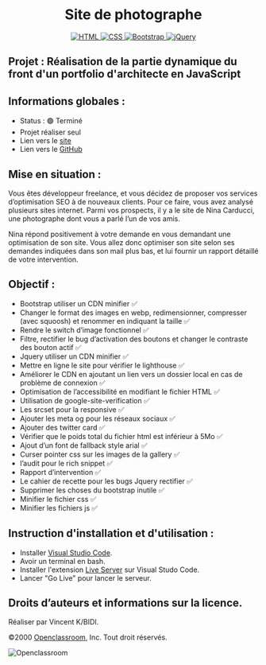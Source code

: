 <h1 align="center">Site de photographe</h1>

<div align="center">
    <a href="https://devdocs.io/html/">
        <img src="https://img.shields.io/badge/html5%20-%23e34f26.svg?&style=for-the-badge&logo=html5&logoColor=white" alt="HTML" />
    </a>
    <a href="https://devdocs.io/css/">
      <img src="https://img.shields.io/badge/CSS3-1572B6?&style=for-the-badge&logo=css3&logoColor=white" alt="CSS" />
    </a>
    <a href="https://getbootstrap.com/">
      <img src="https://img.shields.io/badge/Bootstrap-563D7C?style=for-the-badge&logo=bootstrap&logoColor=white" alt="Bootstrap" />
    </a>
    <a href="https://api.jquery.com/">
      <img src="https://img.shields.io/badge/jQuery-0769AD?style=for-the-badge&logo=jquery&logoColor=white" alt="jQuery" />
    </a>
    
</div>

## Projet : Réalisation de la partie dynamique du front d'un portfolio d'architecte en JavaScript
## Informations globales :

- Status : 🟢 Terminé
- Projet réaliser seul
- Lien vers le [site](https://keen-liger-d4c808.netlify.app/)
- Lien vers le [GitHub](https://github.com/archi974/site_photographe)

## Mise en situation :

Vous êtes développeur freelance, et vous décidez de proposer vos services d’optimisation SEO à de nouveaux clients. Pour ce faire, vous avez analysé plusieurs sites internet. Parmi vos prospects, il y a le site de Nina Carducci, une photographe dont vous a parlé l’un de vos amis.

Nina répond positivement à votre demande en vous demandant une optimisation de son site. Vous allez donc optimiser son site selon ses demandes indiquées dans son mail plus bas, et lui fournir un rapport détaillé de votre intervention.

## Objectif :

- Bootstrap utiliser un CDN minifier ✅
- Changer le format des images en webp, redimensionner, compresser (avec squoosh) et renommer en indiquant la taille ✅
- Rendre le switch d’image fonctionnel ✅
- Filtre, rectifier le bug d’activation des boutons et changer le contraste des bouton actif ✅
- Jquery utiliser un CDN minifier ✅
- Mettre en ligne le site pour vérifier le lighthouse ✅
- Améliorer le CDN en ajoutant un lien vers un dossier local en cas de problème de connexion ✅
- Optimisation de l’accessibilité en modifiant le fichier HTML ✅
- Utilisation de google-site-verification ✅
- Les srcset pour la responsive ✅
- Ajouter les meta og pour les réseaux sociaux ✅
- Ajouter des twitter card ✅
- Vérifier que le poids total du fichier html est inférieur à 5Mo ✅
- Ajout d’un font de fallback style arial ✅
- Curser pointer css sur les images de la gallery ✅
- l’audit pour le rich snippet ✅
- Rapport d’intervention ✅
- Le cahier de recette pour les bugs Jquery rectifier ✅
- Supprimer les choses du bootstrap inutile ✅
- Minifier le fichier css ✅
- Minifier les fichiers js ✅

## Instruction d'installation et d'utilisation :

- Installer [Visual Studio Code](https://code.visualstudio.com/).
- Avoir un terminal en bash.
- Installer l'extension [Live Server](https://marketplace.visualstudio.com/items?itemName=ritwickdey.LiveServer) sur Visual Studo Code.
- Lancer "Go Live" pour lancer le serveur.

## Droits d’auteurs et informations sur la licence.

Réaliser par Vincent K/BIDI.

©2000 [Openclassroom](https://openclassrooms.com/fr/), Inc. Tout droit réservés.

![Openclassroom](https://camo.githubusercontent.com/e47c349811ac404b8147bd362c598e61c7d20225df17499c6373b44f6ee08a3d/68747470733a2f2f31746f3170726f67726573732e66722f77702d636f6e74656e742f75706c6f6164732f323031392f30352f6f70656e636c617373726f6f6d732d65313535373736313233363135382e706e67)
